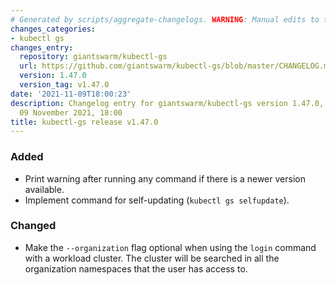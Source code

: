 ```yaml
---
# Generated by scripts/aggregate-changelogs. WARNING: Manual edits to this files will be overwritten.
changes_categories:
- kubectl gs
changes_entry:
  repository: giantswarm/kubectl-gs
  url: https://github.com/giantswarm/kubectl-gs/blob/master/CHANGELOG.md#1470---2021-11-09
  version: 1.47.0
  version_tag: v1.47.0
date: '2021-11-09T18:00:23'
description: Changelog entry for giantswarm/kubectl-gs version 1.47.0, published on
  09 November 2021, 18:00
title: kubectl-gs release v1.47.0
---
```


### Added
- Print warning after running any command if there is a newer version available.
- Implement command for self-updating (`kubectl gs selfupdate`).
### Changed
- Make the `--organization` flag optional when using the `login` command with a workload cluster. The cluster will be searched in all the organization namespaces that the user has access to.
